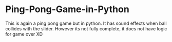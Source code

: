 # Ping-Pong-Game-in-Python
This is again a ping pong game but in python. It has sound effects when ball collides with the slider. However its not fully complete, it does not have logic for game over XD
